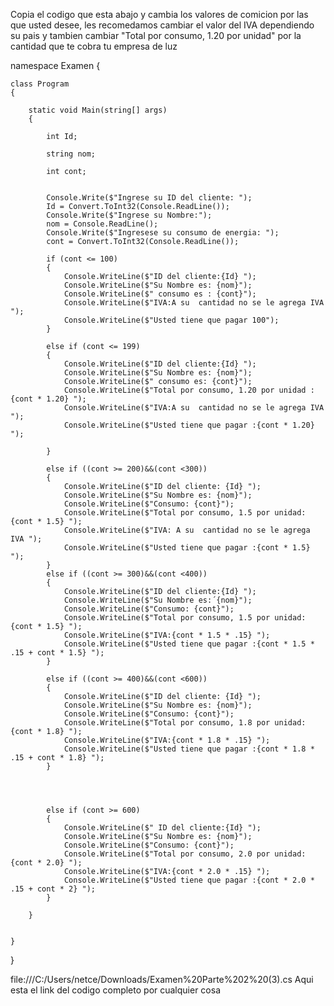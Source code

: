 Copia el codigo que esta abajo y cambia los valores de comicion por las que usted desee, les recomedamos cambiar el valor del IVA dependiendo su pais y tambien cambiar "Total por consumo, 1.20 por unidad" por la cantidad que te cobra tu empresa de luz 





namespace Examen
{

    class Program
    {
    
        static void Main(string[] args)
        {
        
            int Id;
            
            string nom;
            
            int cont;
            
            
            Console.Write($"Ingrese su ID del cliente: ");
            Id = Convert.ToInt32(Console.ReadLine());
            Console.Write($"Ingrese su Nombre:");
            nom = Console.ReadLine();
            Console.Write($"Ingresese su consumo de energia: ");
            cont = Convert.ToInt32(Console.ReadLine());

            if (cont <= 100)
            {
                Console.WriteLine($"ID del cliente:{Id} ");
                Console.WriteLine($"Su Nombre es: {nom}");
                Console.WriteLine($" consumo es : {cont}");
                Console.WriteLine($"IVA:A su  cantidad no se le agrega IVA ");
                Console.WriteLine($"Usted tiene que pagar 100");
            }

            else if (cont <= 199)
            {
                Console.WriteLine($"ID del cliente:{Id} ");
                Console.WriteLine($"Su Nombre es: {nom}");
                Console.WriteLine($" consumo es: {cont}");
                Console.WriteLine($"Total por consumo, 1.20 por unidad :{cont * 1.20} ");
                Console.WriteLine($"IVA:A su  cantidad no se le agrega IVA ");
                Console.WriteLine($"Usted tiene que pagar :{cont * 1.20} ");

            }

            else if ((cont >= 200)&&(cont <300))
            {
                Console.WriteLine($"ID del cliente: {Id} ");
                Console.WriteLine($"Su Nombre es: {nom}");
                Console.WriteLine($"Consumo: {cont}");
                Console.WriteLine($"Total por consumo, 1.5 por unidad:{cont * 1.5} ");
                Console.WriteLine($"IVA: A su  cantidad no se le agrega IVA ");
                Console.WriteLine($"Usted tiene que pagar :{cont * 1.5} ");
            }
            else if ((cont >= 300)&&(cont <400))
            {
                Console.WriteLine($"ID del cliente:{Id} ");
                Console.WriteLine($"Su Nombre es:´{nom}");
                Console.WriteLine($"Consumo: {cont}");
                Console.WriteLine($"Total por consumo, 1.5 por unidad:{cont * 1.5} ");
                Console.WriteLine($"IVA:{cont * 1.5 * .15} ");
                Console.WriteLine($"Usted tiene que pagar :{cont * 1.5 * .15 + cont * 1.5} ");
            }

            else if ((cont >= 400)&&(cont <600))
            {
                Console.WriteLine($"ID del cliente: {Id} ");
                Console.WriteLine($"Su Nombre es: {nom}");
                Console.WriteLine($"Consumo: {cont}");
                Console.WriteLine($"Total por consumo, 1.8 por unidad:{cont * 1.8} ");
                Console.WriteLine($"IVA:{cont * 1.8 * .15} ");
                Console.WriteLine($"Usted tiene que pagar :{cont * 1.8 * .15 + cont * 1.8} ");
            }
           
        
         
            
            else if (cont >= 600)
            {
                Console.WriteLine($" ID del cliente:{Id} ");
                Console.WriteLine($"Su Nombre es: {nom}");
                Console.WriteLine($"Consumo: {cont}");
                Console.WriteLine($"Total por consumo, 2.0 por unidad:{cont * 2.0} ");
                Console.WriteLine($"IVA:{cont * 2.0 * .15} ");
                Console.WriteLine($"Usted tiene que pagar :{cont * 2.0 * .15 + cont * 2} ");
            }

        }


    }
}

file:///C:/Users/netce/Downloads/Examen%20Parte%202%20(3).cs    Aqui esta el link del codigo completo por cualquier cosa 
